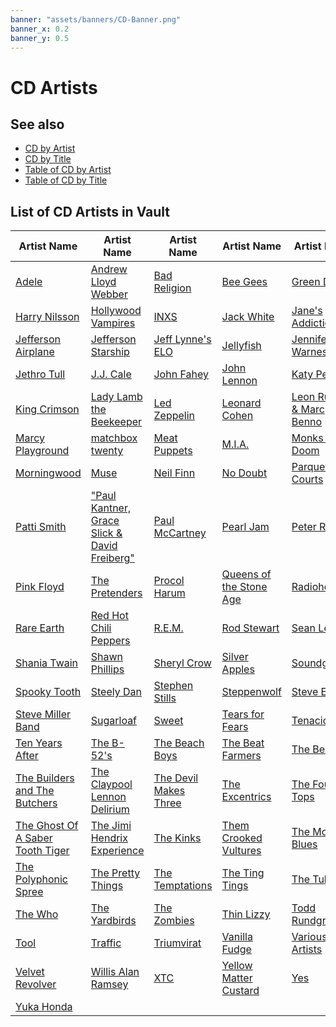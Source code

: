 ```yaml
---
banner: "assets/banners/CD-Banner.png"
banner_x: 0.2
banner_y: 0.5
---
```


# CD Artists

## See also

- [CD by Artist](CD_by_Artist.md)
- [CD by Title](CD_by_Title.md)
- [Table of CD by Artist](Table_of_CD_by_Artist.md)
- [Table of CD by Title](Table_of_CD_by_Title.md)

## List of CD Artists in Vault

| **Artist Name** | **Artist Name** | **Artist Name** | **Artist Name** | **Artist Name** |
|--|--|--|--|--|
| [Adele](CD/Adele/Adele.md) | [Andrew Lloyd Webber](CD/Andrew_Lloyd_Webber/Andrew_Lloyd_Webber.md) | [Bad Religion](CD/Bad_Religion/Bad_Religion.md) | [Bee Gees](CD/Bee_Gees/Bee_Gees.md) | [Green Day](CD/Green_Day/Green_Day.md) | [Guster](CD/Guster/Guster.md) |
| [Harry Nilsson](CD/Harry_Nilsson/Harry_Nilsson.md) | [Hollywood Vampires](CD/Hollywood_Vampires/Hollywood_Vampires_index.md) | [INXS](CD/INXS/INXS.md) | [Jack White](CD/Jack_White/Jack_White.md) | [Jane's Addiction](CD/Janes_Addiction/Janes_Addiction.md) |
| [Jefferson Airplane](CD/Jefferson_Airplane/Jefferson_Airplane.md) | [Jefferson Starship](CD/Jefferson_Starship/Jefferson_Starship.md) | [Jeff Lynne's ELO](CD/Jeff_Lynne/Jeff_Lynne.md) | [Jellyfish](CD/Jellyfish/Jellyfish.md) | [Jennifer Warnes](CD/Jennifer_Warnes/Jennifer_Warnes.md) |
| [Jethro Tull](CD/Jethro_Tull/Jethro_Tull.md) | [J.J. Cale](CD/JJ_Cale/JJ_Cale.md) | [John Fahey](CD/John_Fahey/John_Fahey.md) | [John Lennon](CD/John_Lennon/John_Lennon.md) | [Katy Perry](CD/Katy_Perry/Katy_Perry.md) |
| [King Crimson](CD/King_Crimson/King_Crimson.md) | [Lady Lamb the Beekeeper](CD/Lady_Lamb_the_Beekeeper/Lady_Lamb_the_Beekeeper.md) | [Led Zeppelin](CD/Led_Zeppelin/Led_Zeppelin.md) | [Leonard Cohen](CD/Leonard_Cohen/Leonard_Cohen.md) | [Leon Russel & Marc Benno](CD/Leon_Russell/Leon_Russell_index.md) |
| [Marcy Playground](CD/Marcy_Playground/Marcy_Playground_index.md) | [matchbox twenty](CD/matchbox_twenty/matchbox_twenty.md) | [Meat Puppets](CD/Meat_Puppets/Meat_Puppets.md) | [M.I.A.](CD/MIA/MIA.md) | [Monks of Doom](CD/Monks_of_Doom/Monks_of_Doom.md) |
| [Morningwood](CD/Morningwood/Morningwood_index.md) | [Muse](CD/Muse/Muse.md) | [Neil Finn](CD/Neil_Finn/Neil_Finn.md) | [No Doubt](CD/No_Doubt/No_Doubt.md) | [Parquet Courts](CD/Parquet_Courts/Parquet_Courts.md) |
| [Patti Smith](CD/Patti_Smith/Patti_Smith.md) | ["Paul Kantner, Grace Slick & David Freiberg"](CD/Paul_Kantner_and_Grace_Slick/Paul_Kantner_and_Grace_Slick.md) | [Paul McCartney](CD/Paul_McCartney/Paul_McCartney.md) | [Pearl Jam](CD/Pearl_Jam/Pearl_Jam.md) | [Peter Rowan](CD/Peter_Rowan/Peter_Rowan.md) |
| [Pink Floyd](CD/Pink_Floyd/Pink_Floyd.md) | [The Pretenders](CD/Pretenders/Pretenders.md) | [Procol Harum](CD/Procol_Harum/Procol_Harum.md) | [Queens of the Stone Age](CD/Queens_of_the_Stone_Age/Queens_of_the_Stone_Age.md) | [Radiohead](CD/Radiohead/Radiohead.md) |
| [Rare Earth](CD/Rare_Earth/Rare_Earth.md) | [Red Hot Chili Peppers](CD/Red_Hot_Chili_Peppers/Red_Hot_Chili_Peppers.md) | [R.E.M.](CD/REM/REM.md) | [Rod Stewart](CD/Rod_Stewart/Rod_Stewart.md) | [Sean Lennon](CD/Sean_Lennon/Sean_Lennon.md) |
| [Shania Twain](CD/Shania_Twain/Shania_Twain.md) | [Shawn Phillips](CD/Shawn_Phillips/Shawn_Phillips.md) | [Sheryl Crow](CD/Sheryl_Crow/Sheryl_Crow.md) | [Silver Apples](CD/Silver_Apples/Silver_Apples_index.md) | [Soundgarden](CD/Soundgarden/Soundgarden.md) |
| [Spooky Tooth](CD/Spooky_Tooth/Spooky_Tooth.md) | [Steely Dan](CD/Steely_Dan/Steely_Dan.md) | [Stephen Stills](CD/Stephen_Stills/Stephen_Stills.md) | [Steppenwolf](CD/Steppenwolf/Steppenwolf_index.md) | [Steve Earle](CD/Steve_Earle/Steve_Earle.md) |
| [Steve Miller Band](CD/Steve_Miller_Band/Steve_Miller_Band.md) | [Sugarloaf](CD/Sugarloaf/Sugarloaf.md) | [Sweet](CD/Sweet/Sweet.md) | [Tears for Fears](CD/Tears_for_Fears/Tears_for_Fears.md) | [Tenacious D](CD/Tenacious_D/Tenacious_D_index.md) |
| [Ten Years After](CD/Ten_Years_After/Ten_Years_After.md) | [The B-52's](CD/The_B-52s/The_B-52s.md) | [The Beach Boys](CD/The_Beach_Boys/The_Beach_Boys.md) | [The Beat Farmers](CD/The_Beat_Farmers/The_Beat_Farmers.md) | [The Beatles](CD/The_Beatles/The_Beatles.md) |
| [The Builders and The Butchers](CD/The_Builders_and_The_Butchers/The_Builders_and_The_Butchers.md) | [The Claypool Lennon Delirium](CD/The_Claypool_Lennon_Delirium/The_Claypool_Lennon_Delirium.md) | [The Devil Makes Three](CD/The_Devil_Makes_Three/The_Devil_Makes_Three.md) | [The Excentrics](CD/The_Excentrics/The_Excentrics.md) | [The Four Tops](CD/The_Four_Tops/The_Four_Tops.md) |
| [The Ghost Of A Saber Tooth Tiger](CD/The_Ghost_Of_A_Saber_Tooth_Tiger/The_Ghost_Of_A_Saber_Tooth_Tiger.md) | [The Jimi Hendrix Experience](CD/The_Jimi_Hendrix_Experience/The_Jimi_Hendrix_Experience.md) | [The Kinks](CD/The_Kinks/The_Kinks.md) | [Them Crooked Vultures](CD/Them_Crooked_Vultures/Them_Crooked_Vultures_index.md) | [The Moody Blues](CD/The_Moody_Blues/The_Moody_Blues.md) |
| [The Polyphonic Spree](CD/The_Polyphonic_Spree/The_Polyphonic_Spree.md) | [The Pretty Things](CD/The_Pretty_Things/The_Pretty_Things.md) | [The Temptations](CD/The_Temptations/The_Temptations.md) | [The Ting Tings](CD/The_Ting_Tings/The_Ting_Tings.md) | [The Tubes](CD/The_Tubes/The_Tubes_index.md) |
| [The Who](CD/The_Who/The_Who.md) | [The Yardbirds](CD/The_Yardbirds/The_Yardbirds.md) | [The Zombies](CD/The_Zombies/The_Zombies.md) | [Thin Lizzy](CD/Thin_Lizzy/Thin_Lizzy.md) | [Todd Rundgren](CD/Todd_Rundgren/Todd_Rundgren.md) |
| [Tool](CD/Tool/Tool.md) | [Traffic](CD/Traffic/Traffic.md) | [Triumvirat](CD/Triumvirat/Triumvirat.md) | [Vanilla Fudge](CD/Vanilla_Fudge/Vanilla_Fudge.md) | [Various Artists](CD/Various_Artists/Various_Artists.md) |
| [Velvet Revolver](CD/Velvet_Revolver/Velvet_Revolver.md) | [Willis Alan Ramsey](CD/Willis_Alan_Ramsey/Willis_Alan_Ramsey_index.md) | [XTC](CD/XTC/XTC.md) | [Yellow Matter Custard](CD/Yellow_Matter_Custard/Yellow_Matter_Custard.md) | [Yes](CD/Yes/Yes.md) |
| [Yuka Honda](CD/Yuka_Honda/Yuka_Honda.md) | | |
